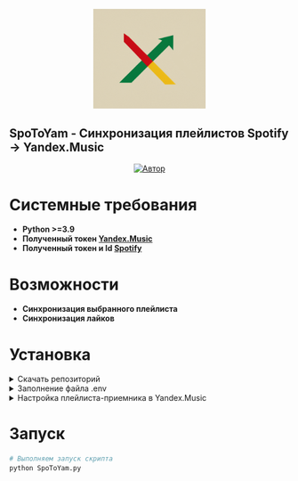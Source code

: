 <p align="center">
    <img width="40%" style="margin: 0" src="docs/img/logo.png">
</p>
<p align="center">
    <h2>
        <b>SpoToYam - Синхронизация плейлистов Spotify -> Yandex.Music</b>
    </h2>
    <center><a target="_blank" href="https://t.me/+Vw0iFSOJ1oliMGYy"><img alt="Автор" src="https://img.shields.io/badge/Telegram-Чат-blue?logo=telegram&logoColor=white"></a></center>
</p>

<h1>Системные требования</h1>

- <strong>Python >=3.9</strong>
- <strong>Полученный токен [Yandex.Music](https://yandex-music.readthedocs.io/en/main/token.html)</strong>
- <strong>Полученный токен и Id [Spotify](https://developer.spotify.com/dashboard/)</strong>


<h1>Возможности</h1>

- <strong>Синхронизация выбранного плейлиста</strong>
- <strong>Синхронизация лайков</strong>


<h1>Установка</h1>

<details>
<summary>Скачать репозиторий</summary><p>

```bash
git clone https://github.com/deNoi5e/SpoToYaM.git && cd SpoToYaM
```

Создать переменное окружение:

```bash
python3 -m venv SpoToYaM
```

Активировать его и установить зависимости:

```bash
python3 -m venv SpoToYaM
```

```bash
source SpoToYaM/bin/activate
```

```bash
pip install -r requirements.txt
```

Изменить имя файла .env.example на .env
</details>

<details>
<summary>Заполнение файла .env</summary><p>

```
# Токен Yandex.Music
CLIENT_TOKEN_YANDEX =

# Токен Spotify
CLIENT_TOKEN_SPOTIFY =

# ID клиента Spotify
CLIENT_ID_SPOTIFY =

# Плейлист, необходимый для синхронизации 
# Можно получить из самого приложения, через кнопку поделиться. 
# Итогом будет ссылка вида https://open.spotify.com/playlist/0Rs5Y18ReDHO6GvctToSWm?si=b1e1a3b3d9be443b, нас же интересует вот эта часть 0Rs5Y18ReDHO6GvctToSWm

SPOTIFY_PLAYLIST_ID =

# Если необходима синхронизация только лайков Spotify -> Yandex.Music
# Выполнение данного действия не быстрое и зависит от размера библиотеки
ONLY_LIKED_SYNC = # True или False
```

</details>

<details>
<summary>Настройка плейлиста-приемника в Yandex.Music</summary></p>

По умолчанию, при синхронизации плейлиста в Yandex.Music создается плейлист "Received from Spotify", который при следующем запуске скрипта будет пересоздан. Если требуется перенести несколько плейлистов - необходимо в SpoToYam.py оперерировать переменной playlist_name.

</details>

<h1>Запуск</h1>

```bash
# Выполняем запуск скрипта
python SpoToYam.py
```

